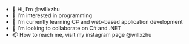 - 👋 Hi, I’m @willxzhu
- 👀 I’m interested in programming 
- 🌱 I’m currently learning C# and web-based application development
- 💞️ I’m looking to collaborate on C# and .NET 
- 📫 How to reach me, visit my instagram page @willxzhu

<!---
willxzhu/willxzhu is a ✨ special ✨ repository because its `README.md` (this file) appears on your GitHub profile.
You can click the Preview link to take a look at your changes.
--->
